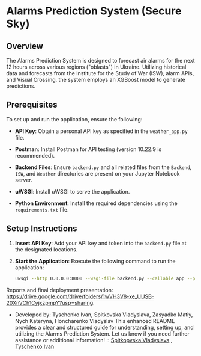 # Alarms Prediction System (Secure Sky)

## Overview

The Alarms Prediction System is designed to forecast air alarms for the next 12 hours across various regions ("oblasts") in Ukraine. Utilizing historical data and forecasts from the Institute for the Study of War (ISW), alarm APIs, and Visual Crossing, the system employs an XGBoost model to generate predictions.

## Prerequisites

To set up and run the application, ensure the following:

- **API Key**: Obtain a personal API key as specified in the `weather_app.py` file.

- **Postman**: Install Postman for API testing (version 10.22.9 is recommended).

- **Backend Files**: Ensure `backend.py` and all related files from the `Backend`, `ISW`, and `Weather` directories are present on your Jupyter Notebook server.

- **uWSGI**: Install uWSGI to serve the application.

- **Python Environment**: Install the required dependencies using the `requirements.txt` file.

## Setup Instructions

1. **Insert API Key**: Add your API key and token into the `backend.py` file at the designated locations.

2. **Start the Application**: Execute the following command to run the application:

   ```bash
   uwsgi --http 0.0.0.0:8000 --wsgi-file backend.py --callable app --processes 4 --threads 2 --stats 127.0.0.1:9191

Reports and final deployment presentation: https://drive.google.com/drive/folders/1wVH3V8-xe_UUSB-20XnVCh1CyjxzpmpY?usp=sharing. 
- Developed by: Tyschenko Ivan, Spitkovska Vladyslava, Zasyadko Matiy, Nych Kateryna, Honcharenko Vladyslav
This enhanced README provides a clear and structured guide for understanding, setting up, and utilizing the Alarms Prediction System. Let us know if you need further assistance or additional information!
:: [Spitkopvska Vladyslava](https://github.com/tsaebst) , [Tyschenko Ivan](https://github.com/synthco)
